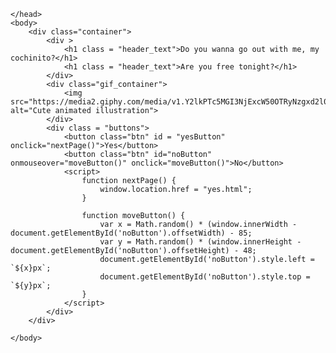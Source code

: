 <!DOCTYPE html>
<html lang="en">
    <head>
        <link rel="stylesheet" href="./styles.css">
        
    </head> 
    <body>
        <div class="container">
            <div >
                <h1 class = "header_text">Do you wanna go out with me, my cochinito?</h1>
                <h1 class = "header_text">Are you free tonight?</h1>
            </div>
            <div class="gif_container">
                <img src="https://media2.giphy.com/media/v1.Y2lkPTc5MGI3NjExcW50OTRyNzgxd2l0d3g4MDQ1N2h6b3lhaXBkY2R4aHByMXJxbGl5bSZlcD12MV9pbnRlcm5hbF9naWZfYnlfaWQmY3Q9Zw/TRtE00FO5ZGl3qau5D/giphy.gif" alt="Cute animated illustration">
            </div>
            <div class = "buttons">
                <button class="btn" id = "yesButton" onclick="nextPage()">Yes</button>
                <button class="btn" id="noButton" onmouseover="moveButton()" onclick="moveButton()">No</button>
                <script>
                    function nextPage() {
                        window.location.href = "yes.html";
                    }
                    
                    function moveButton() {
                        var x = Math.random() * (window.innerWidth - document.getElementById('noButton').offsetWidth) - 85;
                        var y = Math.random() * (window.innerHeight - document.getElementById('noButton').offsetHeight) - 48;
                        document.getElementById('noButton').style.left = `${x}px`;
                        document.getElementById('noButton').style.top = `${y}px`;
                    }
                </script> 
            </div>
        </div>
       
    </body> 
</html>
